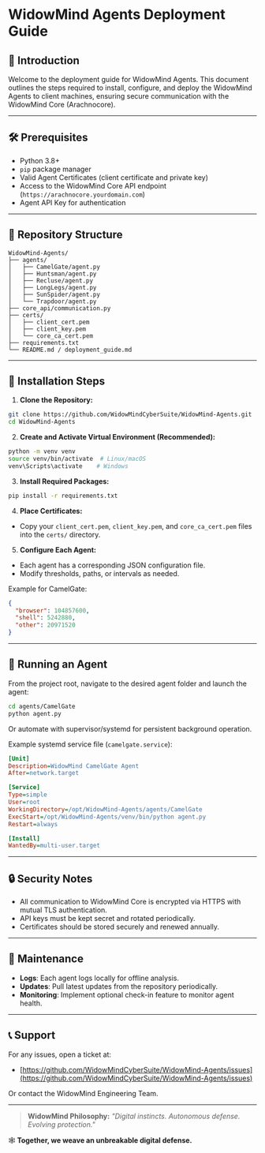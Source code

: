 ﻿# WidowMind Agents Deployment Guide

## 🧠 Introduction
Welcome to the deployment guide for WidowMind Agents. This document outlines the steps required to install, configure, and deploy the WidowMind Agents to client machines, ensuring secure communication with the WidowMind Core (Arachnocore).

---

## 🛠️ Prerequisites

- Python 3.8+
- `pip` package manager
- Valid Agent Certificates (client certificate and private key)
- Access to the WidowMind Core API endpoint (`https://arachnocore.yourdomain.com`)
- Agent API Key for authentication

---

## 📂 Repository Structure

```
WidowMind-Agents/
├── agents/
│   ├── CamelGate/agent.py
│   ├── Huntsman/agent.py
│   ├── Recluse/agent.py
│   ├── LongLegs/agent.py
│   ├── SunSpider/agent.py
│   └── Trapdoor/agent.py
├── core_api/communication.py
├── certs/
│   ├── client_cert.pem
│   ├── client_key.pem
│   └── core_ca_cert.pem
├── requirements.txt
└── README.md / deployment_guide.md
```

---

## 🧩 Installation Steps

1. **Clone the Repository:**

```bash
git clone https://github.com/WidowMindCyberSuite/WidowMind-Agents.git
cd WidowMind-Agents
```

2. **Create and Activate Virtual Environment (Recommended):**

```bash
python -m venv venv
source venv/bin/activate  # Linux/macOS
venv\Scripts\activate    # Windows
```

3. **Install Required Packages:**

```bash
pip install -r requirements.txt
```

4. **Place Certificates:**
- Copy your `client_cert.pem`, `client_key.pem`, and `core_ca_cert.pem` files into the `certs/` directory.

5. **Configure Each Agent:**
- Each agent has a corresponding JSON configuration file.
- Modify thresholds, paths, or intervals as needed.

Example for CamelGate:
```json
{
  "browser": 104857600,
  "shell": 5242880,
  "other": 20971520
}
```

---

## 🚀 Running an Agent

From the project root, navigate to the desired agent folder and launch the agent:

```bash
cd agents/CamelGate
python agent.py
```

Or automate with supervisor/systemd for persistent background operation.

Example systemd service file (`camelgate.service`):
```ini
[Unit]
Description=WidowMind CamelGate Agent
After=network.target

[Service]
Type=simple
User=root
WorkingDirectory=/opt/WidowMind-Agents/agents/CamelGate
ExecStart=/opt/WidowMind-Agents/venv/bin/python agent.py
Restart=always

[Install]
WantedBy=multi-user.target
```

---

## 🔒 Security Notes

- All communication to WidowMind Core is encrypted via HTTPS with mutual TLS authentication.
- API keys must be kept secret and rotated periodically.
- Certificates should be stored securely and renewed annually.

---

## 🧹 Maintenance

- **Logs**: Each agent logs locally for offline analysis.
- **Updates**: Pull latest updates from the repository periodically.
- **Monitoring**: Implement optional check-in feature to monitor agent health.

---

## 📞 Support

For any issues, open a ticket at:
- [https://github.com/WidowMindCyberSuite/WidowMind-Agents/issues](https://github.com/WidowMindCyberSuite/WidowMind-Agents/issues)

Or contact the WidowMind Engineering Team.

---

> **WidowMind Philosophy:** _"Digital instincts. Autonomous defense. Evolving protection."_

🕸️ **Together, we weave an unbreakable digital defense.**